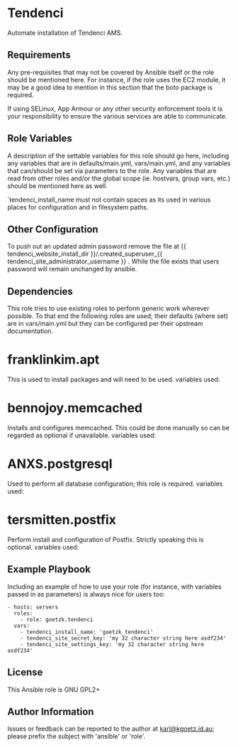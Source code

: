 Tendenci
=========

Automate installation of Tendenci AMS.

Requirements
------------

Any pre-requisites that may not be covered by Ansible itself or the role should be mentioned here. For instance, if the role uses the EC2 module, it may be a good idea to mention in this section that the boto package is required.

If using SELinux, App Armour or any other security enforcement tools it is your responsibility to ensure the various services are able to communicate.


Role Variables
--------------

A description of the settable variables for this role should go here, including any variables that are in defaults/main.yml, vars/main.yml, and any variables that can/should be set via parameters to the role. Any variables that are read from other roles and/or the global scope (ie. hostvars, group vars, etc.) should be mentioned here as well.

`tendenci_install_name must not contain spaces as its used in various places for configuration and in filesystem paths.


Other Configuration
-------------------
To push out an updated admin password remove the file at {{ tendenci_website_install_dir }}/.created_superuser_{{ tendenci_site_administrator_username }} . While the file exists that users password will remain unchanged by ansible.

Dependencies
------------

This role tries to use existing roles to perform generic work wherever
possible. To that end the following roles are used; their defaults (where set)
are in vars/main.yml but they can be configured per their upstream
documentation.

franklinkim.apt
===============
This is used to install packages and will need to be used.
variables used:

bennojoy.memcached
===================
Installs and configures memcached. This could be done manually so can be regarded as optional if unavailable.
variables used:

ANXS.postgresql
===============
Used to perform all database configuration; this role is required.
variables used:

tersmitten.postfix
==================
Perform install and configuration of Postfix. Strictly speaking this is optional.
variables used:


Example Playbook
----------------

Including an example of how to use your role (for instance, with variables passed in as parameters) is always nice for users too:

    - hosts: servers
      roles:
        - role: goetzk.tendenci
      vars:
        - tendenci_install_name: 'goetzk_tendenci'
        - tendenci_site_secret_key: 'my 32 character string here asdf234'
        - tendenci_site_settings_key: 'my 32 character string here asdf234'

License
-------

This Ansible role is GNU GPL2+

Author Information
------------------

Issues or feedback can be reported to the author at karl@kgoetz.id.au; please
prefix the subject with 'ansible' or 'role'.

